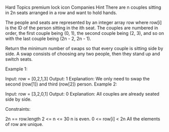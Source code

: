 Hard
Topics
premium lock icon
Companies
Hint
There are n couples sitting in 2n seats arranged in a row and want to hold hands.

The people and seats are represented by an integer array row where row[i] is the ID of the person sitting in the ith seat. The couples are numbered in order, the first couple being (0, 1), the second couple being (2, 3), and so on with the last couple being (2n - 2, 2n - 1).

Return the minimum number of swaps so that every couple is sitting side by side. A swap consists of choosing any two people, then they stand up and switch seats.

 

Example 1:

Input: row = [0,2,1,3]
Output: 1
Explanation: We only need to swap the second (row[1]) and third (row[2]) person.
Example 2:

Input: row = [3,2,0,1]
Output: 0
Explanation: All couples are already seated side by side.
 

Constraints:

2n == row.length
2 <= n <= 30
n is even.
0 <= row[i] < 2n
All the elements of row are unique.